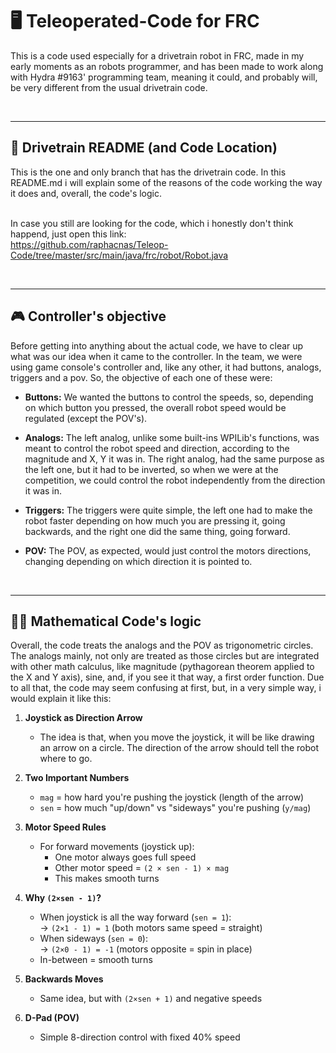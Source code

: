 # 🖥️ Teleoperated-Code for FRC 

This is a code used especially for a drivetrain robot in FRC, made in my early moments as an robots programmer, 
and has been made to work along with Hydra #9163' programming team, meaning it could, and probably will, be very different from the usual drivetrain code.

<br>

---

## 📁 Drivetrain README (and Code Location)

This is the one and only branch that has the drivetrain code. In this README.md i will explain some of the reasons of the code working the way it does and, overall, the code's logic.
<br><br>

In case you still are looking for the code, which i honestly don't think happend, just open this link: <br>
https://github.com/raphacnas/Teleop-Code/tree/master/src/main/java/frc/robot/Robot.java

<br>

---
## 🎮 Controller's objective

Before getting into anything about the actual code, we have to clear up what was our idea when it came to the controller. In the team, we were using game console's
controller and, like any other, it had buttons, analogs, triggers and a pov. So, the objective of each one of these were:

- **Buttons:** We wanted the buttons to control the speeds, so, depending on which button you pressed, the overall robot speed would be regulated (except the POV's).<br>

- **Analogs:** The left analog, unlike some built-ins WPILib's functions, was meant to control the robot speed and direction, according to the magnitude and X, Y it was in. 
The right analog, had the same purpose as the left one, but it had to be inverted, so when we were at the competition, we could control the robot independently from the direction it was in.<br>
- **Triggers:** The triggers were quite simple, the left one had to make the robot faster depending on how much you are pressing it, going backwards, and the right one did the same thing, going forward.<br>
- **POV:** The POV, as expected, would just control the motors directions, changing depending on which direction it is pointed to.

<br>

---
## 👨‍💻 Mathematical Code's logic

Overall, the code treats the analogs and the POV as trigonometric circles. The analogs mainly, not only are treated as those circles but are integrated with other math calculus, like magnitude (pythagorean theorem applied to the X and Y axis), sine, and, if you see it that way, a first order function. Due to all that, the code may seem confusing at first, but, in a very simple way, i would explain it like this: <br>


1. **Joystick as Direction Arrow**  
   - The idea is that, when you move the joystick, it will be like drawing an arrow on a circle. The direction of the arrow should tell the robot where to go.

2. **Two Important Numbers**  
   - `mag` = how hard you're pushing the joystick (length of the arrow)
   - `sen` = how much "up/down" vs "sideways" you're pushing (`y/mag`)

3. **Motor Speed Rules**  
   - For forward movements (joystick up):
     - One motor always goes full speed
     - Other motor speed = `(2 × sen - 1) × mag`
     - This makes smooth turns

4. **Why `(2×sen - 1)`?**  
   - When joystick is all the way forward (`sen = 1`):  
     → `(2×1 - 1) = 1` (both motors same speed = straight)
   - When sideways (`sen = 0`):  
     → `(2×0 - 1) = -1` (motors opposite = spin in place)
   - In-between = smooth turns

5. **Backwards Moves**  
   - Same idea, but with `(2×sen + 1)` and negative speeds

6. **D-Pad (POV)**  
   - Simple 8-direction control with fixed 40% speed
